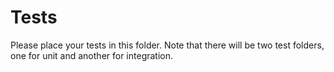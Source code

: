 # Tests

Please place your tests in this folder.
Note that there will be two test folders, one for unit and another for integration.
